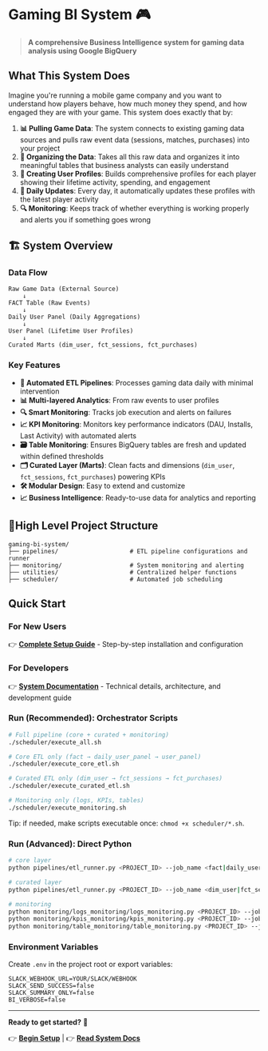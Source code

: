 # Gaming BI System 🎮

> **A comprehensive Business Intelligence system for gaming data analysis using Google BigQuery**

## What This System Does

Imagine you're running a mobile game company and you want to understand how players behave, how much money they spend, and how engaged they are with your game. This system does exactly that by:

1. **📊 Pulling Game Data**: The system connects to existing gaming data sources and pulls raw event data (sessions, matches, purchases) into your project
2. **🔄 Organizing the Data**: Takes all this raw data and organizes it into meaningful tables that business analysts can easily understand
3. **👤 Creating User Profiles**: Builds comprehensive profiles for each player showing their lifetime activity, spending, and engagement
4. **📅 Daily Updates**: Every day, it automatically updates these profiles with the latest player activity
5. **🔍 Monitoring**: Keeps track of whether everything is working properly and alerts you if something goes wrong

## 🏗️ System Overview

### Data Flow
```
Raw Game Data (External Source) 
    ↓
FACT Table (Raw Events)
    ↓
Daily User Panel (Daily Aggregations)
    ↓
User Panel (Lifetime User Profiles)
    ↓
Curated Marts (dim_user, fct_sessions, fct_purchases)
```

### Key Features
- **🔄 Automated ETL Pipelines**: Processes gaming data daily with minimal intervention
- **📊 Multi-layered Analytics**: From raw events to user profiles
- **🔍 Smart Monitoring**: Tracks job execution and alerts on failures
- **📈 KPI Monitoring**: Monitors key performance indicators (DAU, Installs, Last Activity) with automated alerts
- **🗃️ Table Monitoring**: Ensures BigQuery tables are fresh and updated within defined thresholds
- **🗂️ Curated Layer (Marts)**: Clean facts and dimensions (`dim_user`, `fct_sessions`, `fct_purchases`) powering KPIs
- **🛠️ Modular Design**: Easy to extend and customize
- **📈 Business Intelligence**: Ready-to-use data for analytics and reporting

## 📁High Level Project Structure

```
gaming-bi-system/
├── pipelines/                    # ETL pipeline configurations and runner
├── monitoring/                   # System monitoring and alerting
├── utilities/                    # Centralized helper functions
├── scheduler/                    # Automated job scheduling
```

## Quick Start

### For New Users
👉 **[Complete Setup Guide](SETUP.md)** - Step-by-step installation and configuration

### For Developers
👉 **[System Documentation](SYSTEM.md)** - Technical details, architecture, and development guide

### Run (Recommended): Orchestrator Scripts
```bash
# Full pipeline (core + curated + monitoring)
./scheduler/execute_all.sh

# Core ETL only (fact → daily_user_panel → user_panel)
./scheduler/execute_core_etl.sh

# Curated ETL only (dim_user → fct_sessions → fct_purchases)
./scheduler/execute_curated_etl.sh

# Monitoring only (logs, KPIs, tables)
./scheduler/execute_monitoring.sh
```

Tip: if needed, make scripts executable once: `chmod +x scheduler/*.sh`.

### Run (Advanced): Direct Python
```bash
# core layer
python pipelines/etl_runner.py <PROJECT_ID> --job_name <fact|daily_user_panel|user_panel> --job_action <init|daily> [--dry-run]

# curated layer
python pipelines/etl_runner.py <PROJECT_ID> --job_name <dim_user|fct_sessions|fct_purchases> --job_action <init|daily> [--dry-run]

# monitoring
python monitoring/logs_monitoring/logs_monitoring.py <PROJECT_ID> --job_name log --job_action daily [--dry-run]
python monitoring/kpis_monitoring/kpis_monitoring.py <PROJECT_ID> --job_name kpis --job_action daily [--dry-run]
python monitoring/table_monitoring/table_monitoring.py <PROJECT_ID> --job_name tables --job_action daily [--dry-run]
```

### Environment Variables
Create `.env` in the project root or export variables:
```
SLACK_WEBHOOK_URL=YOUR/SLACK/WEBHOOK
SLACK_SEND_SUCCESS=false
SLACK_SUMMARY_ONLY=false
BI_VERBOSE=false
```


---

**Ready to get started?** 🚀

👉 **[Begin Setup](SETUP.md)** | 👉 **[Read System Docs](SYSTEM.md)**